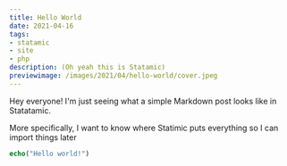 ```yaml
---
title: Hello World
date: 2021-04-16
tags:
- statamic
- site
- php
description: (Oh yeah this is Statamic)
previewimage: /images/2021/04/hello-world/cover.jpeg
---
```

Hey everyone! I'm just seeing what a simple Markdown post looks like in Statatamic.

More specifically, I want to know where Statimic puts everything so I can import things later

```php
echo("Hello world!")
```